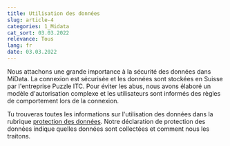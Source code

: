 ```yaml
---
title: Utilisation des données
slug: article-4
categories: 1_Midata
cat_sort: 03.03.2022
relevance: Tous
lang: fr
date: 03.03.2022
---
```


Nous attachons une grande importance à la sécurité des données dans MiData. La connexion est sécurisée et les données sont stockées en Suisse par l'entreprise Puzzle ITC. Pour éviter les abus, nous avons élaboré un modèle d'autorisation complexe et les utilisateurs sont informés des règles de comportement lors de la connexion.

Tu trouveras toutes les informations sur l'utilisation des données dans la rubrique [protection des données](https://pfadi.swiss/fr/association/protection-des-donnees/). Notre déclaration de protection des données indique quelles données sont collectées et comment nous les traitons.